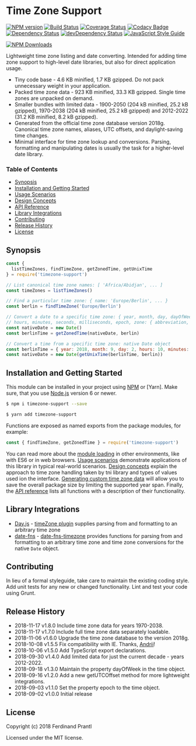# Time Zone Support
[![NPM version](https://badge.fury.io/js/timezone-support.png)](http://badge.fury.io/js/timezone-support)
[![Build Status](https://travis-ci.org/prantlf/timezone-support.png)](https://travis-ci.org/prantlf/timezone-support)
[![Coverage Status](https://coveralls.io/repos/github/prantlf/timezone-support/badge.svg?branch=master)](https://coveralls.io/github/prantlf/timezone-support?branch=master)
[![Codacy Badge](https://api.codacy.com/project/badge/Grade/9f1034029c0747a980cd49f64f16338b)](https://www.codacy.com/app/prantlf/timezone-support?utm_source=github.com&amp;utm_medium=referral&amp;utm_content=prantlf/timezone-support&amp;utm_campaign=Badge_Grade)
[![Dependency Status](https://david-dm.org/prantlf/timezone-support.svg)](https://david-dm.org/prantlf/timezone-support)
[![devDependency Status](https://david-dm.org/prantlf/timezone-support/dev-status.svg)](https://david-dm.org/prantlf/timezone-support#info=devDependencies)
[![JavaScript Style Guide](https://img.shields.io/badge/code_style-standard-brightgreen.svg)](https://standardjs.com)

[![NPM Downloads](https://nodei.co/npm/timezone-support.png?downloads=true&stars=true)](https://www.npmjs.com/package/timezone-support)

Lightweight time zone listing and date converting. Intended for adding time zone support to high-level date libraries, but also for direct application usage.

* Tiny code base - 4.6 KB minified, 1.7 KB gzipped. Do not pack unnecessary weight in your application.
* Packed time zone data - 923 KB minified, 33.3 KB gzipped. Single time zones are unpacked on demand.
* Smaller bundles with limited data - 1900-2050 (204 kB minified, 25.2 kB gzipped), 1970-2038 (204 kB minified, 25.2 kB gzipped) and 2012-2022 (31.2 KB minified, 8.2 kB gzipped).
* Generated from the official time zone database version 2018g. Canonical time zone names, aliases, UTC offsets, and daylight-saving time changes.
* Minimal interface for time zone lookup and conversions. Parsing, formatting and manipulating dates is usually the task for a higher-level date library.

### Table of Contents

- [Synopsis](#synopsis)
- [Installation and Getting Started](#installation-and-getting-started)
- [Usage Scenarios](./docs/usage.md#usage-scenarios)
- [Design Concepts](./docs/design.md#design-concepts)
- [API Reference](./docs/API.md#api-reference)
- [Library Integrations](#library-integrations)
- [Contributing](#contributing)
- [Release History](#release-history)
- [License](#license)

## Synopsis

```js
const {
  listTimeZones, findTimeZone, getZonedTime, getUnixTime
} = require('timezone-support')

// List canonical time zone names: [ 'Africa/Abidjan', ... ]
const timeZones = listTimeZones()

// Find a particular time zone: { name: 'Europe/Berlin', ... }
const berlin = findTimeZone('Europe/Berlin')

// Convert a date to a specific time zone: { year, month, day, dayOfWeek,
// hours, minutes, seconds, milliseconds, epoch, zone: { abbreviation, offset } }
const nativeDate = new Date()
const berlinTime = getZonedTime(nativeDate, berlin)

// Convert a time from a specific time zone: native Date object
const berlinTime = { year: 2018, month: 9, day: 2, hours: 10, minutes: 0 }
const nativeDate = new Date(getUnixTime(berlinTime, berlin))
```

## Installation and Getting Started

This module can be installed in your project using [NPM] or [Yarn]. Make sure, that you use [Node.js] version 6 or newer.

```sh
$ npm i timezone-support --save
```

```sh
$ yarn add timezone-support
```

Functions are exposed as named exports from the package modules, for example:

```js
const { findTimeZone, getZonedTime } = require('timezone-support')
```

You can read more about the [module loading](./docs/API.md#loading) in other environments, like with ES6 or in web browsers. [Usage scenarios](./docs/usage.md#usage-scenarios) demonstrate applications of this library in typical real-world scenarios. [Design concepts](./docs/design.md#design-concepts) explain the approach to time zone handling taken by tni library and types of values used ion the interface. [Generating custom time zone data](./docs/usage.md#generate-custom-time-zone-data) will allow you to save the overall package size by limiting the supported year span. Finally, the [API reference](./docs/API.md#api-reference) lists all functions with a description of their functionality.

## Library Integrations

* [Day.js] - [timeZone plugin] supplies parsing from and formatting to an arbitrary time zone
* [date-fns] - [date-fns-timezone] provides functions for parsing from and formatting to an arbitrary time zone and time zone conversions for the native `Date` object.

## Contributing

In lieu of a formal styleguide, take care to maintain the existing coding style.  Add unit tests for any new or changed functionality. Lint and test your code using Grunt.

## Release History

* 2018-11-17   v1.8.0   Include time zone data for years 1970-2038.
* 2018-11-17   v1.7.0   Include full time zone data separately loadable.
* 2018-11-06   v1.6.0   Upgrade the time zone database to the version 2018g.
* 2018-10-08   v1.5.5   Fix compatibility with IE. Thanks, [Andrii](https://github.com/AndriiDidkivsky)!
* 2018-10-06   v1.5.0   Add TypeScript export declarations.
* 2018-09-30   v1.4.0   Add limited data for just the current decade - years 2012-2022.
* 2018-09-18   v1.3.0   Maintain the property dayOfWeek in the time object.
* 2018-09-16   v1.2.0   Add a new getUTCOffset method for more lightweight integrations.
* 2018-09-03   v1.1.0   Set the property epoch to the time object.
* 2018-09-02   v1.0.0   Initial release

## License

Copyright (c) 2018 Ferdinand Prantl

Licensed under the MIT license.

[Node.js]: http://nodejs.org/
[NPM]: https://www.npmjs.com/
[RequireJS]: https://requirejs.org/
[Day.js]: https://github.com/iamkun/dayjs
[date-fns]: https://github.com/date-fns/date-fns
[timeZone plugin]: https://github.com/prantlf/dayjs/blob/combined/docs/en/Plugin.md#timezone
[date-fns-timezone]: https://github.com/prantlf/date-fns-timezone
